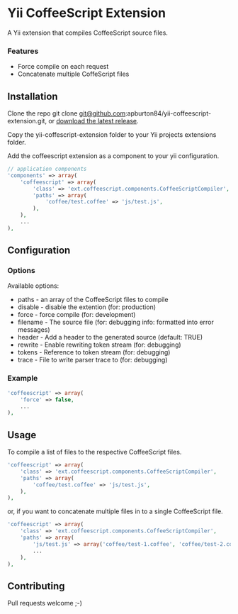 Yii CoffeeScript Extension
==========================

A Yii extension that compiles CoffeeScript source files.

### Features

* Force compile on each request
* Concatenate multiple CoffeScript files

Installation
------------

Clone the repo 
    git clone git@github.com:apburton84/yii-coffeescript-extension.git, 
or 
    [download the latest release](https://github.com/apburton84/yii-coffeescript-extension/zipball/master).

Copy the yii-coffescript-extension folder to your Yii projects extensions folder.

Add the coffeescript extension as a component to your yii configuration.

```php
// application components
'components' => array(
    'coffeescript' => array( 
        'class' => 'ext.coffeescript.components.CoffeeScriptCompiler', 
        'paths' => array( 
            'coffee/test.coffee' => 'js/test.js', 
        ),
    ), 
    ...
),
```

Configuration
-------------

### Options

Available options:

*  paths    - an array of the CoffeeScript files to compile
*  disable  - disable the extention (for: production)
*  force    - force compile (for: development)
*  filename - The source file (for: debugging info: formatted into error messages)
*  header   - Add a header to the generated source (default: TRUE)
*  rewrite  - Enable rewriting token stream (for: debugging)
*  tokens   - Reference to token stream (for: debugging)
*  trace    - File to write parser trace to (for: debugging)

### Example

```php
'coffeescript' => array( 
    'force' => false, 
    ...
),
```

Usage
-----

To compile a list of files to the respective CoffeeScript files.

```php
'coffeescript' => array( 
    'class' => 'ext.coffeescript.components.CoffeeScriptCompiler', 
    'paths' => array( 
        'coffee/test.coffee' => 'js/test.js', 
    ),
),
```

or, if you want to concatenate multiple files in to a single CoffeeScript file.

```php
'coffeescript' => array( 
    'class' => 'ext.coffeescript.components.CoffeeScriptCompiler', 
    'paths' => array( 
        'js/test.js' => array('coffee/test-1.coffee', 'coffee/test-2.coffee'), 
        ...
    ),
),
```
Contributing
------------

Pull requests welcome ;-)
